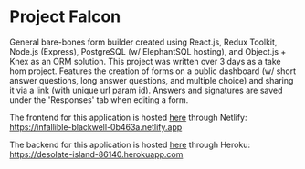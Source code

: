 # Project Falcon

General bare-bones form builder created using React.js, Redux Toolkit, Node.js (Express), PostgreSQL (w/ ElephantSQL hosting), and Object.js + Knex as an ORM solution. This project was written over 3 days as a take hom project. Features the creation of forms on a public dashboard (w/ short answer questions, long answer questions, and multiple choice) and sharing it via a link (with unique url param id). Answers and signatures are saved under the 'Responses' tab when editing a form.

The frontend for this application is hosted [here](https://infallible-blackwell-0b463a.netlify.app) through Netlify: https://infallible-blackwell-0b463a.netlify.app

The backend for this application is hosted [here](https://desolate-island-86140.herokuapp.com/) through Heroku: https://desolate-island-86140.herokuapp.com
